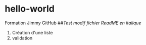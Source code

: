 # hello-world
Formation Jimmy GitHub
##*Test modif fichier ReadME en italique*
1. Création d'une liste
2. validation

